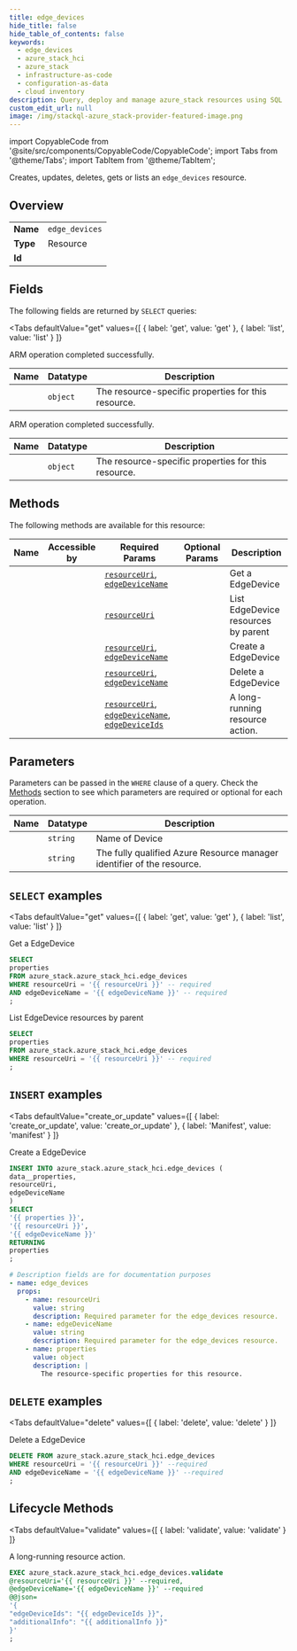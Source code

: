 ```yaml
--- 
title: edge_devices
hide_title: false
hide_table_of_contents: false
keywords:
  - edge_devices
  - azure_stack_hci
  - azure_stack
  - infrastructure-as-code
  - configuration-as-data
  - cloud inventory
description: Query, deploy and manage azure_stack resources using SQL
custom_edit_url: null
image: /img/stackql-azure_stack-provider-featured-image.png
---
```


import CopyableCode from '@site/src/components/CopyableCode/CopyableCode';
import Tabs from '@theme/Tabs';
import TabItem from '@theme/TabItem';

Creates, updates, deletes, gets or lists an <code>edge_devices</code> resource.

## Overview
<table><tbody>
<tr><td><b>Name</b></td><td><code>edge_devices</code></td></tr>
<tr><td><b>Type</b></td><td>Resource</td></tr>
<tr><td><b>Id</b></td><td><CopyableCode code="azure_stack.azure_stack_hci.edge_devices" /></td></tr>
</tbody></table>

## Fields

The following fields are returned by `SELECT` queries:

<Tabs
    defaultValue="get"
    values={[
        { label: 'get', value: 'get' },
        { label: 'list', value: 'list' }
    ]}
>
<TabItem value="get">

ARM operation completed successfully.

<table>
<thead>
    <tr>
    <th>Name</th>
    <th>Datatype</th>
    <th>Description</th>
    </tr>
</thead>
<tbody>
<tr>
    <td><CopyableCode code="properties" /></td>
    <td><code>object</code></td>
    <td>The resource-specific properties for this resource.</td>
</tr>
</tbody>
</table>
</TabItem>
<TabItem value="list">

ARM operation completed successfully.

<table>
<thead>
    <tr>
    <th>Name</th>
    <th>Datatype</th>
    <th>Description</th>
    </tr>
</thead>
<tbody>
<tr>
    <td><CopyableCode code="properties" /></td>
    <td><code>object</code></td>
    <td>The resource-specific properties for this resource.</td>
</tr>
</tbody>
</table>
</TabItem>
</Tabs>

## Methods

The following methods are available for this resource:

<table>
<thead>
    <tr>
    <th>Name</th>
    <th>Accessible by</th>
    <th>Required Params</th>
    <th>Optional Params</th>
    <th>Description</th>
    </tr>
</thead>
<tbody>
<tr>
    <td><a href="#get"><CopyableCode code="get" /></a></td>
    <td><CopyableCode code="select" /></td>
    <td><a href="#parameter-resourceUri"><code>resourceUri</code></a>, <a href="#parameter-edgeDeviceName"><code>edgeDeviceName</code></a></td>
    <td></td>
    <td>Get a EdgeDevice</td>
</tr>
<tr>
    <td><a href="#list"><CopyableCode code="list" /></a></td>
    <td><CopyableCode code="select" /></td>
    <td><a href="#parameter-resourceUri"><code>resourceUri</code></a></td>
    <td></td>
    <td>List EdgeDevice resources by parent</td>
</tr>
<tr>
    <td><a href="#create_or_update"><CopyableCode code="create_or_update" /></a></td>
    <td><CopyableCode code="insert" /></td>
    <td><a href="#parameter-resourceUri"><code>resourceUri</code></a>, <a href="#parameter-edgeDeviceName"><code>edgeDeviceName</code></a></td>
    <td></td>
    <td>Create a EdgeDevice</td>
</tr>
<tr>
    <td><a href="#delete"><CopyableCode code="delete" /></a></td>
    <td><CopyableCode code="delete" /></td>
    <td><a href="#parameter-resourceUri"><code>resourceUri</code></a>, <a href="#parameter-edgeDeviceName"><code>edgeDeviceName</code></a></td>
    <td></td>
    <td>Delete a EdgeDevice</td>
</tr>
<tr>
    <td><a href="#validate"><CopyableCode code="validate" /></a></td>
    <td><CopyableCode code="exec" /></td>
    <td><a href="#parameter-resourceUri"><code>resourceUri</code></a>, <a href="#parameter-edgeDeviceName"><code>edgeDeviceName</code></a>, <a href="#parameter-edgeDeviceIds"><code>edgeDeviceIds</code></a></td>
    <td></td>
    <td>A long-running resource action.</td>
</tr>
</tbody>
</table>

## Parameters

Parameters can be passed in the `WHERE` clause of a query. Check the [Methods](#methods) section to see which parameters are required or optional for each operation.

<table>
<thead>
    <tr>
    <th>Name</th>
    <th>Datatype</th>
    <th>Description</th>
    </tr>
</thead>
<tbody>
<tr id="parameter-edgeDeviceName">
    <td><CopyableCode code="edgeDeviceName" /></td>
    <td><code>string</code></td>
    <td>Name of Device</td>
</tr>
<tr id="parameter-resourceUri">
    <td><CopyableCode code="resourceUri" /></td>
    <td><code>string</code></td>
    <td>The fully qualified Azure Resource manager identifier of the resource.</td>
</tr>
</tbody>
</table>

## `SELECT` examples

<Tabs
    defaultValue="get"
    values={[
        { label: 'get', value: 'get' },
        { label: 'list', value: 'list' }
    ]}
>
<TabItem value="get">

Get a EdgeDevice

```sql
SELECT
properties
FROM azure_stack.azure_stack_hci.edge_devices
WHERE resourceUri = '{{ resourceUri }}' -- required
AND edgeDeviceName = '{{ edgeDeviceName }}' -- required
;
```
</TabItem>
<TabItem value="list">

List EdgeDevice resources by parent

```sql
SELECT
properties
FROM azure_stack.azure_stack_hci.edge_devices
WHERE resourceUri = '{{ resourceUri }}' -- required
;
```
</TabItem>
</Tabs>


## `INSERT` examples

<Tabs
    defaultValue="create_or_update"
    values={[
        { label: 'create_or_update', value: 'create_or_update' },
        { label: 'Manifest', value: 'manifest' }
    ]}
>
<TabItem value="create_or_update">

Create a EdgeDevice

```sql
INSERT INTO azure_stack.azure_stack_hci.edge_devices (
data__properties,
resourceUri,
edgeDeviceName
)
SELECT 
'{{ properties }}',
'{{ resourceUri }}',
'{{ edgeDeviceName }}'
RETURNING
properties
;
```
</TabItem>
<TabItem value="manifest">

```yaml
# Description fields are for documentation purposes
- name: edge_devices
  props:
    - name: resourceUri
      value: string
      description: Required parameter for the edge_devices resource.
    - name: edgeDeviceName
      value: string
      description: Required parameter for the edge_devices resource.
    - name: properties
      value: object
      description: |
        The resource-specific properties for this resource.
```
</TabItem>
</Tabs>


## `DELETE` examples

<Tabs
    defaultValue="delete"
    values={[
        { label: 'delete', value: 'delete' }
    ]}
>
<TabItem value="delete">

Delete a EdgeDevice

```sql
DELETE FROM azure_stack.azure_stack_hci.edge_devices
WHERE resourceUri = '{{ resourceUri }}' --required
AND edgeDeviceName = '{{ edgeDeviceName }}' --required
;
```
</TabItem>
</Tabs>


## Lifecycle Methods

<Tabs
    defaultValue="validate"
    values={[
        { label: 'validate', value: 'validate' }
    ]}
>
<TabItem value="validate">

A long-running resource action.

```sql
EXEC azure_stack.azure_stack_hci.edge_devices.validate 
@resourceUri='{{ resourceUri }}' --required, 
@edgeDeviceName='{{ edgeDeviceName }}' --required 
@@json=
'{
"edgeDeviceIds": "{{ edgeDeviceIds }}", 
"additionalInfo": "{{ additionalInfo }}"
}'
;
```
</TabItem>
</Tabs>
